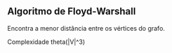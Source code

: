 ## Algoritmo de Floyd-Warshall

Encontra a menor distância entre os vértices do grafo.

Complexidade theta(|V|^3)